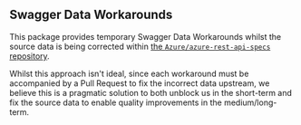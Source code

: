 ## Swagger Data Workarounds

This package provides temporary Swagger Data Workarounds whilst the source data is being corrected within [the `Azure/azure-rest-api-specs` repository](https://github.com/Azure/azure-rest-api-specs).

Whilst this approach isn't ideal, since each workaround must be accompanied by a Pull Request to fix the incorrect data upstream, we believe this is a pragmatic solution to both unblock us in the short-term and fix the source data to enable quality improvements in the medium/long-term.
